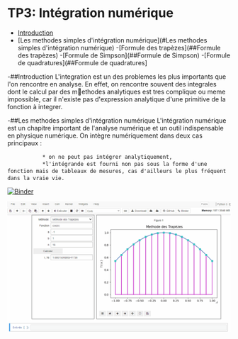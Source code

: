 # TP3: Intégration numérique 
- [Introduction](#Introduction)
- [Les methodes simples d'intégration numérique](#Les methodes simples d'intégration numérique)
     -[Formule des trapèzes](##Formule des trapèzes)
     -[Formule de Simpson](##Formule de Simpson) 
     -[Formule de quadratures](##Formule de quadratures]
     
-##Introduction 
L'integration est un des problemes les plus importants que l'on rencontre en analyse. En effet, on
rencontre souvent des integrales dont le calcul par des methodes analytiques est tres complique
ou meme impossible, car il n'existe pas d'expression analytique d'une primitive de la fonction
à integrer.

-##Les methodes simples d'intégration numérique
L'intégration numérique est un chapitre important de l'analyse numérique et un outil indispensable en physique numérique. 
On intègre numériquement dans deux cas principaux :

               * on ne peut pas intégrer analytiquement,
               *l'intégrande est fourni non pas sous la forme d'une fonction mais de tableaux de mesures, cas d'ailleurs le plus fréquent dans la vraie vie.



[![Binder](https://mybinder.org/badge_logo.svg)](https://mybinder.org/v2/gh/nevermind78/num_integ/main?filepath=widget_final.ipynb)


![Alt Text](demo.gif)
